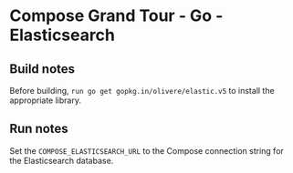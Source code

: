# Compose Grand Tour - Go - Elasticsearch

## Build notes

Before building, `run go get gopkg.in/olivere/elastic.v5` to install the appropriate library.

## Run notes

Set the `COMPOSE_ELASTICSEARCH_URL` to the Compose connection string for the Elasticsearch database.

